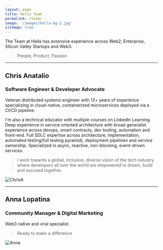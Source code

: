 ```yaml
---
layout: page
title: Hella Team
permalink: /team/
image: '/images/hella-bg-2.jpg'
sitemap: true
---
```


The Team at Hella has extensive experience across Web2, Enterprise, Silicon Valley Startups and Web3.
> People, Product, Passion

----

## Chris Anatalio
### Software Engineer & Developer Advocate

Veteran distributed systems engineer with 12+ years of experience specializing in cloud-native, containerized microservices deployed via a CI/CD pipeline.

I'm also a technical educator with multiple courses on LinkedIn Learning.
Deep experience in service oriented architecture with broad generalist experience across devops, smart contracts, dev tooling, automation and front-end. Full SDLC expertise across architecture, implementation, automated testing(full testing pyramid), deployment pipelines and service ownership. Specialized in async, reactive, non-blocking, event-driven services.

> I work towards a global, inclusive, diverse vision of the tech industry where developers all over the world are empowered to dream, build and succeed together.
>
![ChrisA]({{site.baseurl}}/images/chris1-web3-engineer.jpg)



----

## Anna Lopatina
### Community Manager & Digital Marketing

Web3 native and viral specialist.

> Ready to make a difference
> 
![Anna]({{site.baseurl}}/images/anna1.jpg)
